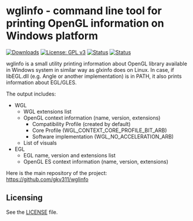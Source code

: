 wglinfo - command line tool for printing OpenGL information on Windows platform
=================================

[![Downloads](https://img.shields.io/github/downloads/gkv311/wglinfo/total.svg)](https://github.com/gkv311/wglinfo/releases)
[![License: GPL v3](https://img.shields.io/badge/license-MIT-green.svg)](https://github.com/gkv311/wglinfo/blob/master/LICENSE.txt)
[![Status](https://github.com/gkv311/wglinfo/actions/workflows/build_wglinfo_msvc.yml/badge.svg?branch=master)](https://github.com/gkv311/wglinfo/actions?query=branch%3Amaster)
[![Status](https://github.com/gkv311/wglinfo/actions/workflows/build_wglinfo_mingw.yml/badge.svg?branch=master)](https://github.com/gkv311/wglinfo/actions?query=branch%3Amaster)

wglinfo is a small utility printing information about OpenGL library available in Windows system in similar way as glxinfo does on Linux.
In case, if libEGL.dll (e.g. Angle or another implementation) is in PATH, it also prints information about EGL/GLES.

The output includes:

  * WGL
    * WGL extensions list
    * OpenGL context information (name, version, extensions)
      * Compatibility Profile (created by default)
      * Core Profile (WGL_CONTEXT_CORE_PROFILE_BIT_ARB)
      * Software implementation (WGL_NO_ACCELERATION_ARB)
    * List of visuals
  * EGL
    * EGL name, version and extensions list
    * OpenGL ES context information (name, version, extensions)

Here is the main repository of the project:<br/>
https://github.com/gkv311/wglinfo

## Licensing

See the [LICENSE](LICENSE.txt) file.
